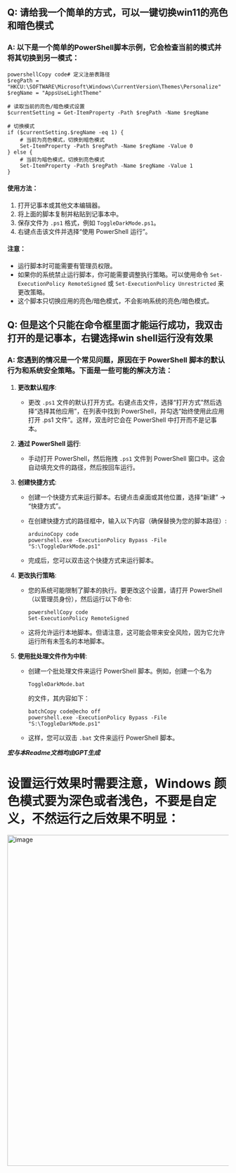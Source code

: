 ## Q: 请给我一个简单的方式，可以一键切换win11的亮色和暗色模式

### A: 以下是一个简单的PowerShell脚本示例，它会检查当前的模式并将其切换到另一模式：

```
powershellCopy code# 定义注册表路径
$regPath = "HKCU:\SOFTWARE\Microsoft\Windows\CurrentVersion\Themes\Personalize"
$regName = "AppsUseLightTheme"

# 读取当前的亮色/暗色模式设置
$currentSetting = Get-ItemProperty -Path $regPath -Name $regName

# 切换模式
if ($currentSetting.$regName -eq 1) {
    # 当前为亮色模式，切换到暗色模式
    Set-ItemProperty -Path $regPath -Name $regName -Value 0
} else {
    # 当前为暗色模式，切换到亮色模式
    Set-ItemProperty -Path $regPath -Name $regName -Value 1
}
```

#### 使用方法：

1. 打开记事本或其他文本编辑器。
2. 将上面的脚本复制并粘贴到记事本中。
3. 保存文件为 `.ps1` 格式，例如 `ToggleDarkMode.ps1`。
4. 右键点击该文件并选择“使用 PowerShell 运行”。

#### 注意：

- 运行脚本时可能需要有管理员权限。
- 如果你的系统禁止运行脚本，你可能需要调整执行策略。可以使用命令 `Set-ExecutionPolicy RemoteSigned` 或 `Set-ExecutionPolicy Unrestricted` 来更改策略。
- 这个脚本只切换应用的亮色/暗色模式，不会影响系统的亮色/暗色模式。



## Q: 但是这个只能在命令框里面才能运行成功，我双击打开的是记事本，右键选择win shell运行没有效果



### A: 您遇到的情况是一个常见问题，原因在于 PowerShell 脚本的默认行为和系统安全策略。下面是一些可能的解决方法：

1. **更改默认程序**:

   - 更改 `.ps1` 文件的默认打开方式。右键点击文件，选择“打开方式”然后选择“选择其他应用”，在列表中找到 PowerShell，并勾选“始终使用此应用打开 .ps1 文件”。这样，双击时它会在 PowerShell 中打开而不是记事本。

2. **通过 PowerShell 运行**:

   - 手动打开 PowerShell，然后拖拽 `.ps1` 文件到 PowerShell 窗口中。这会自动填充文件的路径，然后按回车运行。

3. **创建快捷方式**:

   - 创建一个快捷方式来运行脚本。右键点击桌面或其他位置，选择“新建” -> “快捷方式”。

   - 在创建快捷方式的路径框中，输入以下内容（确保替换为您的脚本路径）:

     ```
     arduinoCopy code
     powershell.exe -ExecutionPolicy Bypass -File "S:\ToggleDarkMode.ps1"
     ```

   - 完成后，您可以双击这个快捷方式来运行脚本。

4. **更改执行策略**:

   - 您的系统可能限制了脚本的执行。要更改这个设置，请打开 PowerShell（以管理员身份），然后运行以下命令:

     ```
     powershellCopy code
     Set-ExecutionPolicy RemoteSigned
     ```

   - 这将允许运行本地脚本。但请注意，这可能会带来安全风险，因为它允许运行所有未签名的本地脚本。

5. **使用批处理文件作为中转**:

   - 创建一个批处理文件来运行 PowerShell 脚本。例如，创建一个名为 

     ```
     ToggleDarkMode.bat
     ```

      的文件，其内容如下：

     ```
     batchCopy code@echo off
     powershell.exe -ExecutionPolicy Bypass -File "S:\ToggleDarkMode.ps1"
     ```

   - 这样，您可以双击 `.bat` 文件来运行 PowerShell 脚本。

**_宏与本Readme文档均由GPT生成_**

# 设置运行效果时需要注意，Windows 颜色模式要为深色或者浅色，不要是自定义，不然运行之后效果不明显：
<img width="754" alt="image" src="https://github.com/ybme/win-ToggleDarkMode/assets/10464238/5932f910-0653-4d64-978d-4a9a048a5624">

